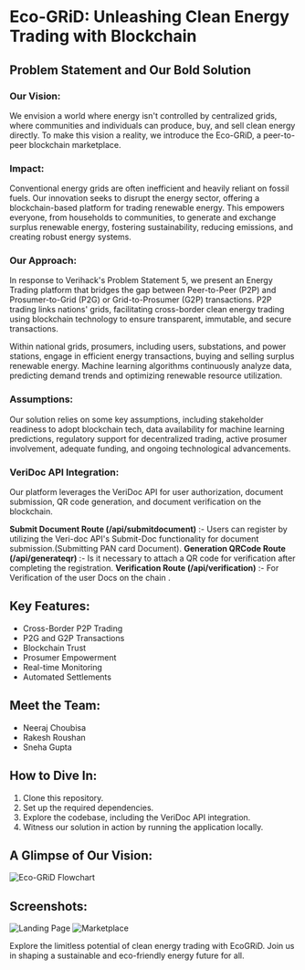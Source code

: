 # Eco-GRiD: Unleashing Clean Energy Trading with Blockchain

## Problem Statement and Our Bold Solution

### Our Vision:
We envision a world where energy isn't controlled by centralized grids, where communities and individuals can produce, buy, and sell clean energy directly. To make this vision a reality, we introduce the Eco-GRiD, a peer-to-peer blockchain marketplace.

### Impact:
Conventional energy grids are often inefficient and heavily reliant on fossil fuels. Our innovation seeks to disrupt the energy sector, offering a blockchain-based platform for trading renewable energy. This empowers everyone, from households to communities, to generate and exchange surplus renewable energy, fostering sustainability, reducing emissions, and creating robust energy systems.

### Our Approach:
In response to Verihack's Problem Statement 5, we present an Energy Trading platform that bridges the gap between Peer-to-Peer (P2P) and Prosumer-to-Grid (P2G) or Grid-to-Prosumer (G2P) transactions. P2P trading links nations' grids, facilitating cross-border clean energy trading using blockchain technology to ensure transparent, immutable, and secure transactions.

Within national grids, prosumers, including users, substations, and power stations, engage in efficient energy transactions, buying and selling surplus renewable energy. Machine learning algorithms continuously analyze data, predicting demand trends and optimizing renewable resource utilization.

### Assumptions:
Our solution relies on some key assumptions, including stakeholder readiness to adopt blockchain tech, data availability for machine learning predictions, regulatory support for decentralized trading, active prosumer involvement, adequate funding, and ongoing technological advancements.

### VeriDoc API Integration:
Our platform leverages the VeriDoc API for user authorization, document submission, QR code generation, and document verification on the blockchain.

**Submit Document Route (/api/submitdocument)** :- Users can register by utilizing the Veri-doc API's Submit-Doc functionality   for document submission.(Submitting PAN card Document).
**Generation QRCode Route (/api/generateqr)** :- Is it necessary to attach a QR code for verification after completing the     registration.
**Verification Route (/api/verification)** :- For Verification of the user Docs on the chain .

## Key Features:
- Cross-Border P2P Trading
- P2G and G2P Transactions
- Blockchain Trust
- Prosumer Empowerment
- Real-time Monitoring
- Automated Settlements

## Meet the Team:
- Neeraj Choubisa
- Rakesh Roushan
- Sneha Gupta

## How to Dive In:
1. Clone this repository.
2. Set up the required dependencies.
3. Explore the codebase, including the VeriDoc API integration.
4. Witness our solution in action by running the application locally.

## **A Glimpse of Our Vision:**
![Eco-GRiD Flowchart](https://github.com/Kali-Decoder/Eco-GRiD/assets/82640789/952ca8ff-f460-4c7e-9bd7-a763c9a768c1)

## **Screenshots:**
![Landing Page](https://github.com/Kali-Decoder/Eco-GRiD/assets/82640789/1967874f-15f7-4679-bd8b-2b926fae0b9b)
![Marketplace](https://github.com/Kali-Decoder/Eco-GRiD/assets/82640789/b6881907-e04e-4b87-8021-e0ad1606b0c8)

Explore the limitless potential of clean energy trading with EcoGRiD. Join us in shaping a sustainable and eco-friendly energy future for all.
